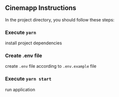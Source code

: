 ## Cinemapp Instructions

In the project directory, you should follow these steps:

### Execute `yarn`

install project dependencies

### Create .env file

create `.env` file according to `.env.example` file

### Execute `yarn start`

run application


